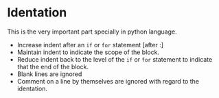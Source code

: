 # **Identation**
This is the very important part specially in python language. 

* Increase indent after an `if` or `for` statement [after :]
* Maintain indent to indicate the scope of the block.
* Reduce indent back to the level of the `if` or `for` statement to indicate that the end of the block.
* Blank lines are ignored
* Comment on a line by themselves are ignored with regard to the identation.